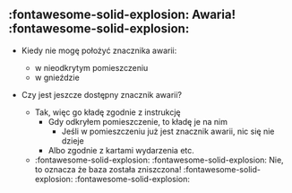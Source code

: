 ## :fontawesome-solid-explosion: Awaria! :fontawesome-solid-explosion:

- Kiedy nie mogę położyć znacznika awarii:
    - w nieodkrytym pomieszczeniu
    - w gnieździe

- Czy jest jeszcze dostępny znacznik awarii?
    - Tak, więc go kładę zgodnie z instrukcję
        - Gdy odkryłem pomieszczenie, to kładę je na nim
            - Jeśli w pomieszczeniu już jest znacznik awarii, nic się nie dzieje 
        - Albo zgodnie z kartami wydarzenia etc.
    - :fontawesome-solid-explosion: :fontawesome-solid-explosion: Nie, to oznacza że baza została zniszczona! :fontawesome-solid-explosion: :fontawesome-solid-explosion:

